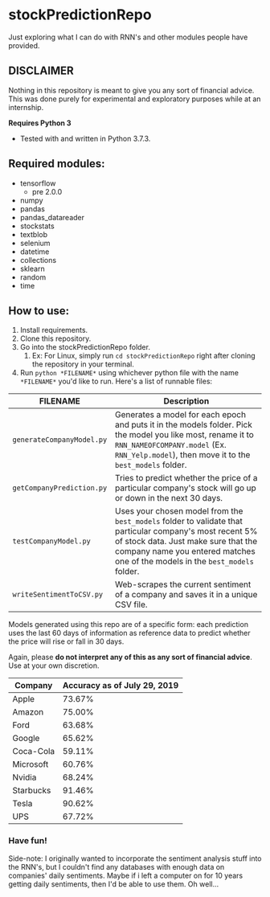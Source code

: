 # stockPredictionRepo
Just exploring what I can do with RNN's and other modules people have provided.

## DISCLAIMER
Nothing in this repository is meant to give you any sort of financial advice. This was done purely for experimental and exploratory purposes while at an internship.

__Requires Python 3__
* Tested with and written in Python 3.7.3.

## Required modules:
* tensorflow
  * pre 2.0.0
* numpy
* pandas
* pandas_datareader
* stockstats
* textblob
* selenium
* datetime
* collections
* sklearn
* random
* time

## How to use:
1. Install requirements.
1. Clone this repository.
1. Go into the stockPredictionRepo folder.
   1. Ex: For Linux, simply run `cd stockPredictionRepo` right after cloning the repository in your terminal.
1. Run `python *FILENAME*` using whichever python file with the name `*FILENAME*` you'd like to run. Here's a list of runnable files:

| FILENAME | Description |
| --- | --- |
| `generateCompanyModel.py` | Generates a model for each epoch and puts it in the models folder. Pick the model you like most, rename it to `RNN_NAMEOFCOMPANY.model` (Ex. `RNN_Yelp.model`), then move it to the `best_models` folder. |
| `getCompanyPrediction.py` | Tries to predict whether the price of a particular company's stock will go up or down in the next 30 days. |
| `testCompanyModel.py` | Uses your chosen model from the `best_models` folder to validate that particular company's most recent 5% of stock data. Just make sure that the company name you entered matches one of the models in the `best_models` folder. |
| `writeSentimentToCSV.py` | Web-scrapes the current sentiment of a company and saves it in a unique CSV file. |


Models generated using this repo are of a specific form: each prediction uses the last 60 days of information as reference data to predict whether the price will rise or fall in 30 days.

Again, please __do not interpret any of this as any sort of financial advice__. Use at your own discretion.


| Company | Accuracy as of July 29, 2019 |
| ------- | ---------------------------- |
| Apple | 73.67% |
| Amazon | 75.00% |
| Ford | 63.68% |
| Google | 65.62% |
| Coca-Cola | 59.11% |
| Microsoft | 60.76% |
| Nvidia | 68.24% |
| Starbucks | 91.46% |
| Tesla | 90.62% |
| UPS | 67.72% |


### Have fun!
Side-note: I originally wanted to incorporate the sentiment analysis stuff into the RNN's, but I couldn't find any databases with enough data on companies' daily sentiments. Maybe if i left a computer on for 10 years getting daily sentiments, then I'd be able to use them. Oh well...
